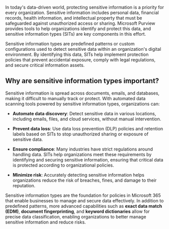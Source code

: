 In today's data-driven world, protecting sensitive information is a priority for every organization. Sensitive information includes personal data, financial records, health information, and intellectual property that must be safeguarded against unauthorized access or sharing. Microsoft Purview provides tools to help organizations identify and protect this data, and sensitive information types (SITs) are key components in this effort.

Sensitive information types are predefined patterns or custom configurations used to detect sensitive data within an organization's digital environment. By identifying this data, SITs help implement protection policies that prevent accidental exposure, comply with legal regulations, and secure critical information assets.

## Why are sensitive information types important?

Sensitive information is spread across documents, emails, and databases, making it difficult to manually track or protect. With automated data scanning tools powered by sensitive information types, organizations can:

- **Automate data discovery**: Detect sensitive data in various locations, including emails, files, and cloud services, without manual intervention.

- **Prevent data loss**: Use data loss prevention (DLP) policies and retention labels based on SITs to stop unauthorized sharing or exposure of sensitive data.

- **Ensure compliance**: Many industries have strict regulations around handling data. SITs help organizations meet these requirements by identifying and securing sensitive information, ensuring that critical data is protected according to organizational policies.

- **Minimize risk**: Accurately detecting sensitive information helps organizations reduce the risk of breaches, fines, and damage to their reputation.

Sensitive information types are the foundation for policies in Microsoft 365 that enable businesses to manage and secure data effectively. In addition to predefined patterns, more advanced capabilities such as **exact data match (EDM)**, **document fingerprinting**, and **keyword dictionaries** allow for precise data classification, enabling organizations to better manage sensitive information and reduce risks.
